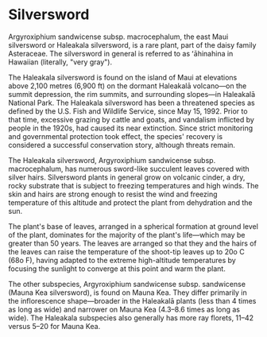 <param ve-config title="Silversword" author="Ashanti Shih" layout="vertical" banner="https://upload.wikimedia.org/wikipedia/commons/thumb/8/88/Haleakala-Silversword-Hawaii.jpg/1280px-Haleakala-Silversword-Hawaii.jpg">

# Silversword

Argyroxiphium sandwicense subsp. macrocephalum, the east Maui silversword or Haleakala silversword, is a rare plant, part of the daisy family Asteraceae. The silversword in general is referred to as ʻāhinahina in Hawaiian (literally, "very gray").
<param ve-image fit="contain" url="https://github.com/ashanti-s/Silversword/blob/main/Haleakala-Silversword-Hawaii.jpg?raw=true">

The Haleakala silversword is found on the island of Maui at elevations above 2,100 metres (6,900 ft) on the dormant Haleakalā volcano—on the summit depression, the rim summits, and surrounding slopes—in Haleakalā National Park. The Haleakala silversword has been a threatened species as defined by the U.S. Fish and Wildlife Service, since May 15, 1992. Prior to that time, excessive grazing by cattle and goats, and vandalism inflicted by people in the 1920s, had caused its near extinction. Since strict monitoring and governmental protection took effect, the species' recovery is considered a successful conservation story, although threats remain.
<param ve-map center="Q515719" zoom="9">

The Haleakala silversword, Argyroxiphium sandwicense subsp. macrocephalum, has numerous sword-like succulent leaves covered with silver hairs. Silversword plants in general grow on volcanic cinder, a dry, rocky substrate that is subject to freezing temperatures and high winds. The skin and hairs are strong enough to resist the wind and freezing temperature of this altitude and protect the plant from dehydration and the sun.

The plant's base of leaves, arranged in a spherical formation at ground level of the plant, dominates for the majority of the plant's life—which may be greater than 50 years. The leaves are arranged so that they and the hairs of the leaves can raise the temperature of the shoot-tip leaves up to 20o C (68o F), having adapted to the extreme high-altitude temperatures by focusing the sunlight to converge at this point and warm the plant.

The other subspecies, Argyroxiphium sandwicense subsp. sandwicense (Mauna Kea silversword), is found on Mauna Kea. They differ primarily in the inflorescence shape—broader in the Haleakalā plants (less than 4 times as long as wide) and narrower on Mauna Kea (4.3–8.6 times as long as wide). The Haleakala subspecies also generally has more ray florets, 11–42 versus 5–20 for Mauna Kea.
